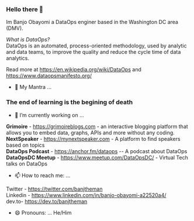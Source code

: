 ### Hello there 👋

Im Banjo Obayomi a DataOps enginer based in the Washington DC area (DMV).  

*What is DataOps?*  
DataOps is an automated, process-oriented methodology, used by analytic and data teams, to improve the quality and reduce the cycle time of data analytics.  

Read more at https://en.wikipedia.org/wiki/DataOps and https://www.dataopsmanifesto.org/


- 🔭 My Mantra ...
### The end of learning is the begining of death 

- 🔭 I’m currently working on ...

**Grimoire** - https://grimoireblogs.com - an interactive blogging platform that allows you to embed data, graphs, APIs and more without any coding.  
**NextSpeaker** - https://mynextspeaker.com - A platform to find speakers based on topics  
**DataOps Podcast** - https://anchor.fm/dataops -- A podcast about DataOps   
**DataOpsDC Meetup** - https://www.meetup.com/DataOpsDC/ - Virtual Tech talks on DataOps  


- 📫 How to reach me: ...

Twitter - https://twitter.com/banjtheman  
Linkedin - https://www.linkedin.com/in/banjo-obayomi-a22520a4/  
dev.to- https://dev.to/banjtheman  


- 😄 Pronouns: ...
He/Him

<!--
**banjtheman/banjtheman** is a ✨ _special_ ✨ repository because its `README.md` (this file) appears on your GitHub profile.

Here are some ideas to get you started:

- 🔭 I’m currently working on ...
- 🌱 I’m currently learning ...
- 👯 I’m looking to collaborate on ...
- 🤔 I’m looking for help with ...
- 💬 Ask me about ...
- 📫 How to reach me: ...
- 😄 Pronouns: ...
- ⚡ Fun fact: ...
-->
